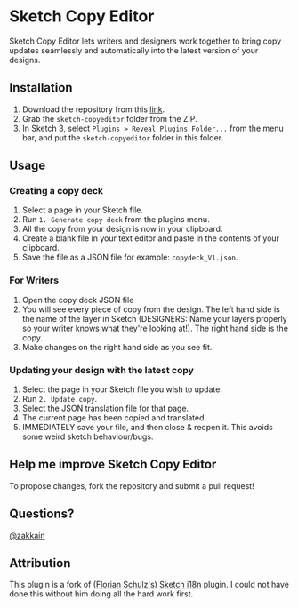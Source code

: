 # Sketch Copy Editor
Sketch Copy Editor lets writers and designers work together to bring copy updates seamlessly and automatically into the latest version of your designs.

## Installation
1. Download the repository from this [link](https://github.com/zakkain/sketch-copyeditor/archive/master.zip).
2. Grab the `sketch-copyeditor` folder from the ZIP.
3. In Sketch 3, select `Plugins > Reveal Plugins Folder...` from the menu bar, and put the `sketch-copyeditor` folder in this folder.

## Usage
### Creating a copy deck
1. Select a page in your Sketch file.
2. Run `1. Generate copy deck` from the plugins menu.
3. All the copy from your design is now in your clipboard.
4. Create a blank file in your text editor and paste in the contents of your clipboard.
6. Save the file as a JSON file for example: `copydeck_V1.json`.

### For Writers
1. Open the copy deck JSON file
2. You will see every piece of copy from the design. The left hand side is the name of the layer in Sketch (DESIGNERS: Name your layers properly so your writer knows what they're looking at!). The right hand side is the copy.
3. Make changes on the right hand side as you see fit.

### Updating your design with the latest copy
1. Select the page in your Sketch file you wish to update.
2. Run `2. Update copy`.
3. Select the JSON translation file for that page.
4. The current page has been copied and translated.
5. IMMEDIATELY save your file, and then close & reopen it. This avoids some weird sketch behaviour/bugs.

## Help me improve Sketch Copy Editor
To propose changes, fork the repository and submit a pull request!

## Questions?
[@zakkain](http://twitter.com/zakkain)

## Attribution
This plugin is a fork of [(Florian Schulz's)](https://github.com/getflourish) [Sketch i18n](https://github.com/kristof/sketch-i18n) plugin. I could not have done this without him doing all the hard work first.
